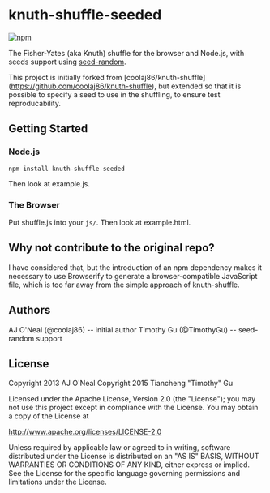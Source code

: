 knuth-shuffle-seeded
====================

[![npm](https://img.shields.io/npm/v/npm.svg?style=flat)](https://www.npmjs.com/package/knuth-shuffle-seeded)

The Fisher-Yates (aka Knuth) shuffle for the browser and Node.js, with seeds
support using [seed-random](https://www.npmjs.com/package/seed-random).

This project is initially forked from [coolaj86/knuth-shuffle]
(https://github.com/coolaj86/knuth-shuffle), but extended so that it is
possible to specify a seed to use in the shuffling, to ensure test
reproducability.

Getting Started
---------------

### Node.js

    npm install knuth-shuffle-seeded

Then look at example.js.

### The Browser

Put shuffle.js into your `js/`. Then look at example.html.

Why not contribute to the original repo?
----------------------------------------

I have considered that, but the introduction of an npm dependency makes it
necessary to use Browserify to generate a browser-compatible JavaScript file,
which is too far away from the simple approach of knuth-shuffle.

Authors
-------

AJ O'Neal (@coolaj86) -- initial author
Timothy Gu (@TimothyGu) -- seed-random support

License
-------

Copyright 2013 AJ O'Neal
Copyright 2015 Tiancheng "Timothy" Gu

Licensed under the Apache License, Version 2.0 (the "License"); you may not
use this project except in compliance with the License. You may obtain a copy
of the License at

http://www.apache.org/licenses/LICENSE-2.0

Unless required by applicable law or agreed to in writing, software
distributed under the License is distributed on an "AS IS" BASIS,
WITHOUT WARRANTIES OR CONDITIONS OF ANY KIND, either express or implied.
See the License for the specific language governing permissions and
limitations under the License.
